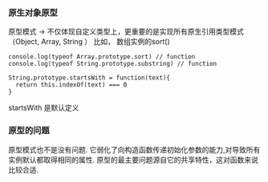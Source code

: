 ### 原生对象原型

原型模式 -> 不仅体现自定义类型上，更重要的是实现所有原生引用类型模式（Object, Array, String ）
比如， 数组实例的sort()
```
console.log(typeof Array.prototype.sort) // function  
console.log(typeof String.prototype.substring) // function 
```

```
String.prototype.startsWith = function(text){
  return this.indexOf(text) === 0 
}
```
startsWith 是默认定义

### 原型的问题

原型模式也不是没有问题. 它弱化了向构造函数传递初始化参数的能力,对导致所有实例默认都取得相同的属性.
原型的最主要问题源自它的共享特性，这对函数来说比较合适. 
